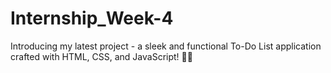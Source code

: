 # Internship_Week-4
Introducing my latest project - a sleek and functional To-Do List application crafted with HTML, CSS, and JavaScript! 🚀📝
